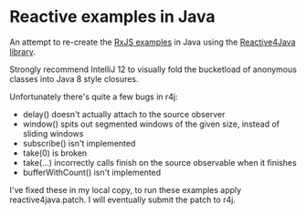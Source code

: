 Reactive examples in Java
=========================

An attempt to re-create the [RxJS examples](https://github.com/Reactive-Extensions/RxJS-Examples) in Java using the [Reactive4Java library](https://code.google.com/p/reactive4java/).

Strongly recommend IntelliJ 12 to visually fold the bucketload of anonymous classes into Java 8 style closures.

Unfortunately there's quite a few bugs in r4j:

 - delay() doesn't actually attach to the source observer
 - window() spits out segmented windows of the given size, instead of sliding windows
 - subscribe() isn't implemented
 - take(0) is broken
 - take(...) incorrectly calls finish on the source observable when it finishes
 - bufferWithCount() isn't implemented

I've fixed these in my local copy, to run these examples apply reactive4java.patch. I will eventually submit the patch to r4j.